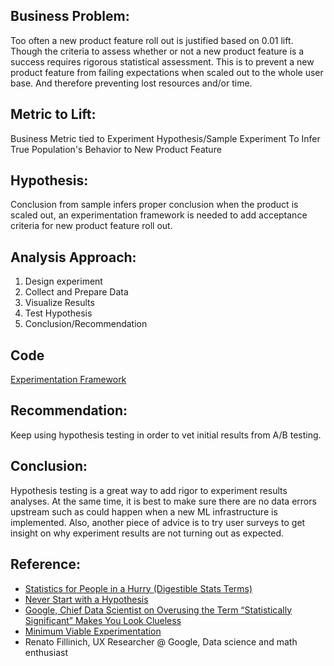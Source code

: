 ## Business Problem:

Too often a new product feature roll out is justified based on 0.01 lift. Though the criteria to assess whether or not a new product feature is a success
requires rigorous statistical assessment. This is to prevent a new product feature from failing expectations when scaled out to the whole user base. And 
therefore preventing lost resources and/or time.

## Metric to Lift:

Business Metric tied to Experiment Hypothesis/Sample Experiment To Infer True Population's Behavior to New Product Feature

## Hypothesis: 

Conclusion from sample infers proper conclusion when the product is scaled out, an experimentation framework is needed 
to add acceptance criteria for new product feature roll out.

## Analysis Approach:

1. Design experiment
2. Collect and Prepare Data
3. Visualize Results
4. Test Hypothesis
5. Conclusion/Recommendation

## Code

[Experimentation Framework](https://nbviewer.org/github/mindyng/2022-Business-Projects/blob/main/experimentation-framework.ipynb)

## Recommendation: 

Keep using hypothesis testing in order to vet initial results from A/B testing.   

## Conclusion:

Hypothesis testing is a great way to add rigor to experiment results analyses.
At the same time, it is best to make sure there are no data errors upstream such as could happen when a new ML infrastructure is implemented. Also, another piece of advice is to try user surveys to get insight on why experiment results are not turning out as expected.

## Reference: 
* [Statistics for People in a Hurry (Digestible Stats Terms)](https://towardsdatascience.com/statistics-for-people-in-a-hurry-a9613c0ed0b)
* [Never Start with a Hypothesis](https://towardsdatascience.com/hypothesis-testing-decoded-for-movers-and-shakers-bfc2bc34da41)
* [Google, Chief Data Scientist on Overusing the Term “Statistically Significant” Makes You Look Clueless](https://towardsdatascience.com/overusing-the-term-statistically-significant-makes-you-look-clueless-f96e1ad1a78e)
* [Minimum Viable Experimentation](https://roundup.getdbt.com/p/ep-36-minimum-viable-experimentation?utm_source=substack&utm_medium=email)
* Renato Fillinich, UX Researcher @ Google, Data science and math enthusiast

